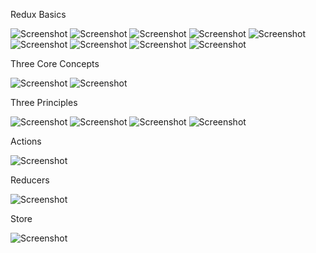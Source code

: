 Redux Basics

  ![Screenshot](redux.png)
  ![Screenshot](redux_part2.png)
  ![Screenshot](redux_part3.png)
  ![Screenshot](redux_part4.png)
  ![Screenshot](redux_part5.png)
  ![Screenshot](redux_part6.png)
  ![Screenshot](redux_part7.png)
  ![Screenshot](redux_part8.png)
  ![Screenshot](redux_summary.png)

  Three Core Concepts

  ![Screenshot](redux_concept.png)
  ![Screenshot](redux_concept_part2.png)

  Three Principles

  ![Screenshot](redux_store.png)
  ![Screenshot](redux_action.png)
  ![Screenshot](redux_reducer.png)
  ![Screenshot](redux_principles.png)

  Actions

  ![Screenshot](tut5_action.png)
  
  Reducers

  ![Screenshot](tut6_reducer.png)

  Store

  ![Screenshot](redux_store_new.png)